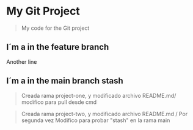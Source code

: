 # My Git Project

>My code for the Git project

## I´m a in the feature branch

Another line
## I´m a in the main branch stash

>Creada rama project-one, y modificado archivo README.md/ modifico para pull desde cmd



>Creada rama project-two, y modificado archivo README.md / Por segunda vez
>Modifico para probar "stash" en la rama main

